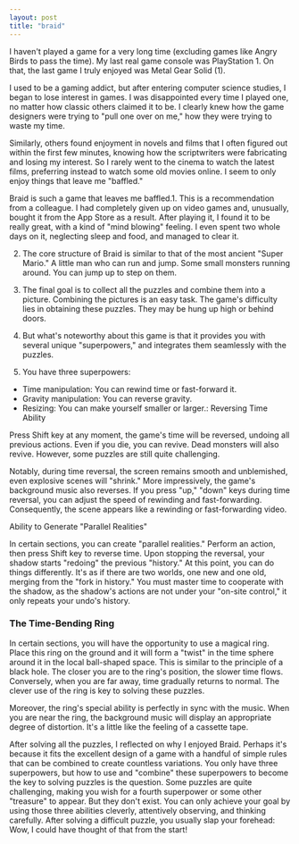 ```yaml
---
layout: post
title: "braid"
---
```


 I haven't played a game for a very long time (excluding games like Angry Birds to pass the time). My last real game console was PlayStation 1. On that, the last game I truly enjoyed was Metal Gear Solid (1).

I used to be a gaming addict, but after entering computer science studies, I began to lose interest in games. I was disappointed every time I played one, no matter how classic others claimed it to be. I clearly knew how the game designers were trying to "pull one over on me," how they were trying to waste my time.

Similarly, others found enjoyment in novels and films that I often figured out within the first few minutes, knowing how the scriptwriters were fabricating and losing my interest. So I rarely went to the cinema to watch the latest films, preferring instead to watch some old movies online. I seem to only enjoy things that leave me "baffled."

Braid is such a game that leaves me baffled.1. This is a recommendation from a colleague. I had completely given up on video games and, unusually, bought it from the App Store as a result. After playing it, I found it to be really great, with a kind of "mind blowing" feeling. I even spent two whole days on it, neglecting sleep and food, and managed to clear it.

2. The core structure of Braid is similar to that of the most ancient "Super Mario." A little man who can run and jump. Some small monsters running around. You can jump up to step on them.

3. The final goal is to collect all the puzzles and combine them into a picture. Combining the pictures is an easy task. The game's difficulty lies in obtaining these puzzles. They may be hung up high or behind doors.

4. But what's noteworthy about this game is that it provides you with several unique "superpowers," and integrates them seamlessly with the puzzles.

5. You have three superpowers:
- Time manipulation: You can rewind time or fast-forward it.
- Gravity manipulation: You can reverse gravity.
- Resizing: You can make yourself smaller or larger.: Reversing Time Ability

Press Shift key at any moment, the game's time will be reversed, undoing all previous actions. Even if you die, you can revive. Dead monsters will also revive. However, some puzzles are still quite challenging.

Notably, during time reversal, the screen remains smooth and unblemished, even explosive scenes will "shrink." More impressively, the game's background music also reverses. If you press "up," "down" keys during time reversal, you can adjust the speed of rewinding and fast-forwarding. Consequently, the scene appears like a rewinding or fast-forwarding video.

Ability to Generate "Parallel Realities"

In certain sections, you can create "parallel realities." Perform an action, then press Shift key to reverse time. Upon stopping the reversal, your shadow starts "redoing" the previous "history." At this point, you can do things differently. It's as if there are two worlds, one new and one old, merging from the "fork in history." You must master time to cooperate with the shadow, as the shadow's actions are not under your "on-site control," it only repeats your undo's history.

### The Time-Bending Ring

In certain sections, you will have the opportunity to use a magical ring. Place this ring on the ground and it will form a "twist" in the time sphere around it in the local ball-shaped space. This is similar to the principle of a black hole. The closer you are to the ring's position, the slower time flows. Conversely, when you are far away, time gradually returns to normal. The clever use of the ring is key to solving these puzzles.

Moreover, the ring's special ability is perfectly in sync with the music. When you are near the ring, the background music will display an appropriate degree of distortion. It's a little like the feeling of a cassette tape.

After solving all the puzzles, I reflected on why I enjoyed Braid. Perhaps it's because it fits the excellent design of a game with a handful of simple rules that can be combined to create countless variations. You only have three superpowers, but how to use and "combine" these superpowers to become the key to solving puzzles is the question. Some puzzles are quite challenging, making you wish for a fourth superpower or some other "treasure" to appear. But they don't exist. You can only achieve your goal by using those three abilities cleverly, attentively observing, and thinking carefully. After solving a difficult puzzle, you usually slap your forehead: Wow, I could have thought of that from the start!